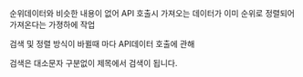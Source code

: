 순위데이터와 비슷한 내용이 없어 API 호출시 가져오는 데이터가 이미 순위로 정렬되어 가져온다는 가졍하에 작업

검색 및 정렬 방식이 바뀔때 마다 API데이터 호출에 관해

검색은 대소문자 구분없이 제목에서 검색이 됩니다.


